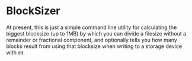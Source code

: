 # BlockSizer

At present, this is just a simple command line utility for calculating the
biggest blocksize (up to 1MB) by which you can divide a filesize without a
remainder or fractional component, and optionally tells you how many blocks
result from using that blocksize when writing to a storage device with `dd`.
